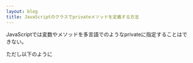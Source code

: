 ```yaml
---
layout: blog
title: JavaScriptのクラスでprivateメソッドを定義する方法
---
```


JavaScriptでは変数やメソッドを多言語でのようなprivateに指定することはできない。

ただし以下のように
